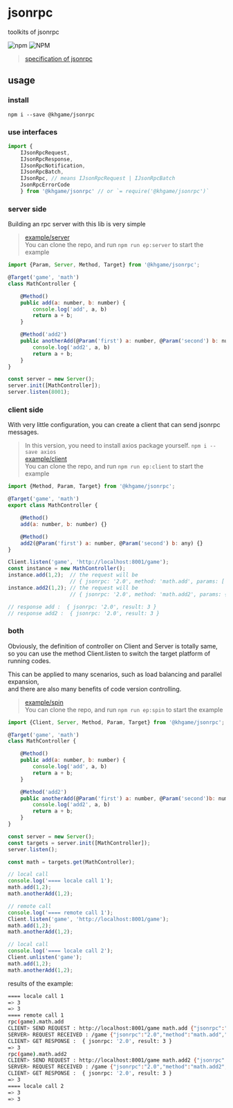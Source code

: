 # jsonrpc

toolkits of jsonrpc

![npm](https://img.shields.io/npm/v/@khgame/jsonrpc.svg)
![NPM](https://img.shields.io/npm/l/@khgame/jsonrpc.svg)

> [specification of jsonrpc](http://www.jsonrpc.org/specification)

## usage

### install 

`npm i --save @khgame/jsonrpc` 

### use interfaces

```js
import { 
    IJsonRpcRequest,
    IJsonRpcResponse,
    IJsonRpcNotification,
    IJsonRpcBatch,
    IJsonRpc, // means IJsonRpcRequest | IJsonRpcBatch
    JsonRpcErrorCode
    } from '@khgame/jsonrpc' // or `= require('@khgame/jsonrpc')`
```

### server side

Building an rpc server with this lib is very simple

> [example/server](https://github.com/khgame/jsonrpc/blob/master/example/server/index.ts)  
> You can clone the repo, and run `npm run ep:server` to start the example 

```js
import {Param, Server, Method, Target} from '@khgame/jsonrpc';

@Target('game', 'math')
class MathController {

    @Method()
    public add(a: number, b: number) {
        console.log('add', a, b)
        return a + b;
    }

    @Method('add2')
    public anotherAdd(@Param('first') a: number, @Param('second') b: number) {
        console.log('add2', a, b)
        return a + b;
    }
}

const server = new Server();
server.init([MathController]);
server.listen(8001);
```

### client side

With very little configuration, you can create a client that can send jsonrpc messages.

> In this version, you need to install axios package yourself. `npm i --save axios`  
> [example/client](https://github.com/khgame/jsonrpc/blob/master/example/client/index.ts)  
> You can clone the repo, and run `npm run ep:client` to start the example

```js
import {Method, Param, Target} from '@khgame/jsonrpc';

@Target('game', 'math')
export class MathController {

    @Method()
    add(a: number, b: number) {} 

    @Method()
    add2(@Param('first') a: number, @Param('second') b: any) {}
}

Client.listen('game', 'http://localhost:8001/game');
const instance = new MathController();
instance.add(1,2);  // the request will be 
                    // { jsonrpc: '2.0', method: 'math.add', params: [ 1, 2 ], id: ... }
instance.add2(1,2); // the request will be 
                    // { jsonrpc: '2.0', method: 'math.add2', params: { second: 2, first: 1 }, id: ... }

// response add :  { jsonrpc: '2.0', result: 3 }
// response add2 :  { jsonrpc: '2.0', result: 3 }
```

### both

Obviously, the definition of controller on Client and Server is totally same,  
so you can use the method Client.listen to switch the target platform of running codes.

This can be applied to many scenarios, such as load balancing and parallel expansion,   
and there are also many benefits of code version controlling.

> [example/spin](https://github.com/khgame/jsonrpc/blob/master/example/spin/index.ts)  
> You can clone the repo, and run `npm run ep:spin` to start the example

```js
import {Client, Server, Method, Param, Target} from '@khgame/jsonrpc';

@Target('game', 'math')
class MathController {

    @Method()
    public add(a: number, b: number) {
        console.log('add', a, b)
        return a + b;
    }

    @Method('add2')
    public anotherAdd(@Param('first') a: number, @Param('second')b: number) {
        console.log('add2', a, b)
        return a + b;
    }
}

const server = new Server();
const targets = server.init([MathController]);
server.listen();

const math = targets.get(MathController);

// local call
console.log('==== locale call 1');
math.add(1,2);
math.anotherAdd(1,2);

// remote call
console.log('==== remote call 1');
Client.listen('game', 'http://localhost:8001/game');
math.add(1,2);
math.anotherAdd(1,2);

// local call
console.log('==== locale call 2');
Client.unlisten('game');
math.add(1,2);
math.anotherAdd(1,2);
```

results of the example:
```bash
==== locale call 1
=> 3
=> 3
==== remote call 1
rpc(game).math.add
CLIENT> SEND REQUEST : http://localhost:8001/game math.add {"jsonrpc":"2.0","method":"math.add","params":[1,2],"id":1558115246194}
SERVER> REQUEST RECEIVED : /game {"jsonrpc":"2.0","method":"math.add","params":[1,2],"id":1558115246194}
CLIENT> GET RESPONSE :  { jsonrpc: '2.0', result: 3 }
=> 3
rpc(game).math.add2
CLIENT> SEND REQUEST : http://localhost:8001/game math.add2 {"jsonrpc":"2.0","method":"math.add2","params":{"second":2,"first":1},"id":1558115246218}
SERVER> REQUEST RECEIVED : /game {"jsonrpc":"2.0","method":"math.add2","params":{"second":2,"first":1},"id":1558115246218}
CLIENT> GET RESPONSE :  { jsonrpc: '2.0', result: 3 }
=> 3
==== locale call 2
=> 3
=> 3
```

